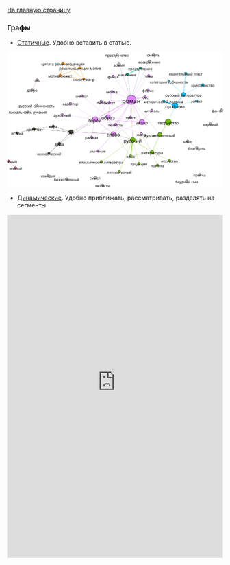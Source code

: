 [На главную страницу](https://thesaurus-dostoevsky.github.io/)

### Графы

* [Статичные](https://thesaurus-dostoevsky.github.io/static-graphs). Удобно вставить в статью.
<img title="" alt="Граф с окном 3, не меньше 50 связей между терминами" src="https://raw.githubusercontent.com/thesaurus-dostoevsky/static-graphs/main/3-50.svg">

* [Динамические](https://thesaurus-dostoevsky.github.io/graphs/graph). Удобно приближать, рассматривать, разделять на сегменты.
<iframe src="https://thesaurus-dostoevsky.github.io/graphs/3-50/" style="border:0px;width:100%;height:800px" allowfullscreen="true" webkitallowfullscreen="true" mozallowfullscreen="true">
